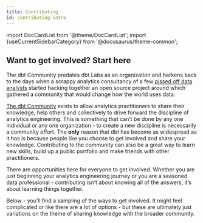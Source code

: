 ```yaml
---
title: Contributing
id: contributing-intro
---
```


import DocCardList from '@theme/DocCardList';
import {useCurrentSidebarCategory} from '@docusaurus/theme-common';

## Want to get involved? Start here

The dbt Community predates dbt Labs as an organization and harkens back to the days when a scrappy analytics consultancy of a few [pissed off data analysts](https://www.hashpath.com/2020/12/an-analytics-engineer-is-really-just-a-pissed-off-data-analyst/#:~:text=Often%20times%2C%20an%20analytics%20engineer,necessity%20(and%20genius%20branding).) started hacking together an open source project around which gathered a community that would change how the world uses data.  

[The dbt Community](https://www.getdbt.com/community/) exists to allow analytics practitioners to share their knowledge, help others and collectively to drive forward the discipline of analytics engineering. This is something that can’t be done by any one individual or any one organization - to create a new discipline is necessarily a community effort. The **only** reason that dbt has become as widespread as it has is because people like you choose to get involved and share your knowledge. Contributing to the community can also be a great way to learn new skills, build up a public portfolio and make friends with other practitioners.

There are opportunities here for everyone to get involved. Whether you are just beginning your analytics engineering journey or you are a seasoned data professional - contributing isn’t about knowing all of the answers, it’s about learning things together.

Below - you’ll find a sampling of the ways to get involved. It might feel complicated or like there are a lot of options - but these are ultimately just variations on the theme of sharing knowledge with the broader community.

<DocCardList items={useCurrentSidebarCategory().items} />